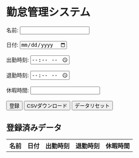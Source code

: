<!DOCTYPE html>
<html>
  <head>
    <meta charset="UTF-8">
    <title>勤怠管理システム</title>
  </head>
  <body>
    <h1>勤怠管理システム</h1>
    <form>
      <label for="name">名前:</label>
      <input type="text" id="name" name="name"><br><br>
      <label for="date">日付:</label>
      <input type="date" id="date" name="date"><br><br>
      <label for="start_time">出勤時刻:</label>
      <input type="time" id="start_time" name="start_time"><br><br>
      <label for="end_time">退勤時刻:</label>
      <input type="time" id="end_time" name="end_time"><br><br>
      <label for="vacation_time">休暇時間:</label>
      <input type="number" id="vacation_time" name="vacation_time" min="0"><br><br>
      <input type="button" value="登録" onclick="saveData()">
      <input type="button" value="CSVダウンロード" onclick="downloadCSV()">
      <input type="button" value="データリセット" onclick="resetData()">
    </form>
    <h2>登録済みデータ</h2>
    <table id="data_table">
      <tr>
        <th>名前</th>
        <th>日付</th>
        <th>出勤時刻</th>
        <th>退勤時刻</th>
        <th>休暇時間</th>
      </tr>
    </table>
    <script>
      function saveData() {
        // 入力された値を取得
        var name = document.getElementById("name").value;
        var date = document.getElementById("date").value;
        var start_time = document.getElementById("start_time").value;
        var end_time = document.getElementById("end_time").value;
        var vacation_time = document.getElementById("vacation_time").value;

        // 入力された値をオブジェクトにまとめる
        var data = {
          name: name,
          date: date,
          start_time: start_time,
          end_time: end_time,
          vacation_time: vacation_time
        };

        // 保存済みデータを取得
        var saved_data = localStorage.getItem("saved_data");
        if (saved_data) {
          // 保存済みデータがあれば、JSON形式からオブジェクトに変換する
          saved_data = JSON.parse(saved_data);
        } else {
          // 保存済みデータがなければ、空の配列を作成する
          saved_data = [];
        }

        // 新しいデータを追加する
        saved_data.push(data);

        // 更新されたデータを保存する
        localStorage.setItem("saved_data", JSON.stringify(saved_data));

        // テーブルに反映する
        updateTable();
      }

      function updateTable() {
        // 保存済みデータを取得
        var saved_data = localStorage.getItem("saved_data");
    // 保存済みデータを更新する
    var updated_data = false;
    for (var i = 0; i < saved_data.length; i++) {
      var saved_item = saved_data[i];
      if (saved_item.name == name && saved_item.date == date) {
        saved_item.start_time = start_time;
        saved_item.end_time = end_time;
        saved_item.vacation_time = vacation_time;
        updated_data = true;
        break;
      }
    }
    if (!updated_data) {
      // 新しいデータを追加する
      saved_data.push(data);
    }

    // データをローカルストレージに保存する
    localStorage.setItem("saved_data", JSON.stringify(saved_data));

    // テーブルにデータを表示する
    displayData();
  }

  function downloadCSV() {
    // 保存済みデータを取得
    var saved_data = localStorage.getItem("saved_data");
    if (saved_data) {
      // CSV形式に変換する
      var csv_data = "名前,日付,出勤時刻,退勤時刻,休暇時間\n";
      saved_data = JSON.parse(saved_data);
      for (var i = 0; i < saved_data.length; i++) {
        var item = saved_data[i];
        csv_data += item.name + "," + item.date + "," + item.start_time + "," + item.end_time + "," + item.vacation_time + "\n";
      }

      // ダウンロード用のリンクを作成する
      var blob = new Blob([csv_data], {type: "text/csv;charset=utf-8;"});
      var link = document.createElement("a");
      var url = URL.createObjectURL(blob);
      link.setAttribute("href", url);
      link.setAttribute("download", "data.csv");
      link.style.visibility = "hidden";
      document.body.appendChild(link);
      link.click();
      document.body.removeChild(link);
    } else {
      alert("データがありません。");
    }
  }

  function resetData() {
    // ローカルストレージからデータを削除する
    localStorage.removeItem("saved_data");

    // テーブルをクリアする
    var table = document.getElementById("data_table");
    var rows = table.rows;
    for (var i = rows.length - 1; i > 0; i--) {
      table.deleteRow(i);
    }
  }

  function displayData() {
    // 保存済みデータを取得してテーブルに表示する
    var saved_data = localStorage.getItem("saved_data");
    if (saved_data) {
      saved_data = JSON.parse(saved_data);
      var table = document.getElementById("data_table");
      var rows = table.rows;
      // すでに表示されているデータをクリアする
      for (var i = rows.length - 1; i > 0; i--) {
        table.deleteRow(i);
      }
      // データを表示する
      for (var i = 0; i < saved_data.length; i++) {
        var item = saved_data[i];
        var row = table.insertRow();
        row.insertCell().textContent = item.name;
        row.insertCell().textContent = item.date;
        row.insertCell().textContent = item.start_time;
        row
    }

    // データを保存する
    localStorage.setItem("saved_data", JSON.stringify(saved_data));

    // テーブルに行を追加する
    var table = document.getElementById("data_table");
    var row = table.insertRow(-1);
    var name_cell = row.insertCell(0);
    var date_cell = row.insertCell(1);
    var start_time_cell = row.insertCell(2);
    var end_time_cell = row.insertCell(3);
    var vacation_time_cell = row.insertCell(4);
    name_cell.innerHTML = name;
    date_cell.innerHTML = date;
    start_time_cell.innerHTML = start_time;
    end_time_cell.innerHTML = end_time;
    vacation_time_cell.innerHTML = vacation_time;
  }

  function downloadCSV() {
    // 保存済みデータを取得
    var saved_data = localStorage.getItem("saved_data");
    if (saved_data) {
      // 保存済みデータがあれば、JSON形式からオブジェクトに変換する
      saved_data = JSON.parse(saved_data);
      // CSV形式の文字列を作成する
      var csv_data = "名前,日付,出勤時刻,退勤時刻,休暇時間\n";
      for (var i = 0; i < saved_data.length; i++) {
        csv_data += saved_data[i].name + "," +
                    saved_data[i].date + "," +
                    saved_data[i].start_time + "," +
                    saved_data[i].end_time + "," +
                    saved_data[i].vacation_time + "\n";
      }
      // ダウンロード用のリンクを作成する
      var link = document.createElement("a");
      link.href = "data:text/csv;charset=utf-8," + encodeURIComponent(csv_data);
      link.download = "data.csv";
      document.body.appendChild(link);
      link.click();
      document.body.removeChild(link);
    } else {
      alert("保存されたデータがありません。");
    }
  }

  function resetData() {
    // 保存されたデータを削除する
    localStorage.removeItem("saved_data");

    // テーブルの行を削除する
    var table = document.getElementById("data_table");
    var rows = table.rows.length;
    for (var i = 1; i < rows; i++) {
      table.deleteRow(1);
    }
  }

</script>
  </body>
</html>
